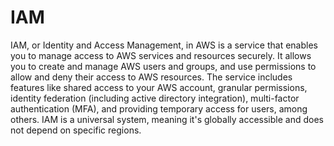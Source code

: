 # IAM

IAM, or Identity and Access Management, in AWS is a service that enables you to manage access to AWS services and resources securely. It allows you to create and manage AWS users and groups, and use permissions to allow and deny their access to AWS resources. The service includes features like shared access to your AWS account, granular permissions, identity federation (including active directory integration), multi-factor authentication (MFA), and providing temporary access for users, among others. IAM is a universal system, meaning it's globally accessible and does not depend on specific regions.